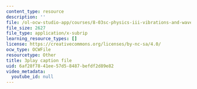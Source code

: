 ```yaml
---
content_type: resource
description: ''
file: /ol-ocw-studio-app/courses/8-03sc-physics-iii-vibrations-and-waves-fall-2016/6af28f7841ee57d58487befdf2d89e82_gDzWxDqb8Xg.vtt
file_size: 2627
file_type: application/x-subrip
learning_resource_types: []
license: https://creativecommons.org/licenses/by-nc-sa/4.0/
ocw_type: OCWFile
resourcetype: Other
title: 3play caption file
uid: 6af28f78-41ee-57d5-8487-befdf2d89e82
video_metadata:
  youtube_id: null
---
```

